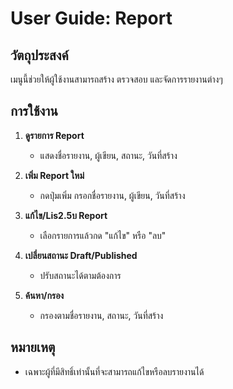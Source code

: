 
# User Guide: Report

## วัตถุประสงค์
เมนูนี้ช่วยให้ผู้ใช้งานสามารถสร้าง ตรวจสอบ และจัดการรายงานต่างๆ

## การใช้งาน

1. **ดูรายการ Report**
   - แสดงชื่อรายงาน, ผู้เขียน, สถานะ, วันที่สร้าง

2. **เพิ่ม Report ใหม่**
   - กดปุ่มเพิ่ม กรอกชื่อรายงาน, ผู้เขียน, วันที่สร้าง

3. **แก้ไข/Lis2.5บ Report**
   - เลือกรายการแล้วกด "แก้ไข" หรือ "ลบ"

4. **เปลี่ยนสถานะ Draft/Published**
   - ปรับสถานะได้ตามต้องการ

5. **ค้นหา/กรอง**
   - กรองตามชื่อรายงาน, สถานะ, วันที่สร้าง

## หมายเหตุ
- เฉพาะผู้ที่มีสิทธิ์เท่านั้นที่จะสามารถแก้ไขหรือลบรายงานได้
